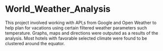 # World_Weather_Analysis
This project involved working with API,s from Google and Open Weather to help plan for vacations using certain filtered weather parameters such temperature. Graphs, maps and directions were outputed as a results of the analysis. Most hotels with favorable selected climate were found to be clustered around the equator. 
